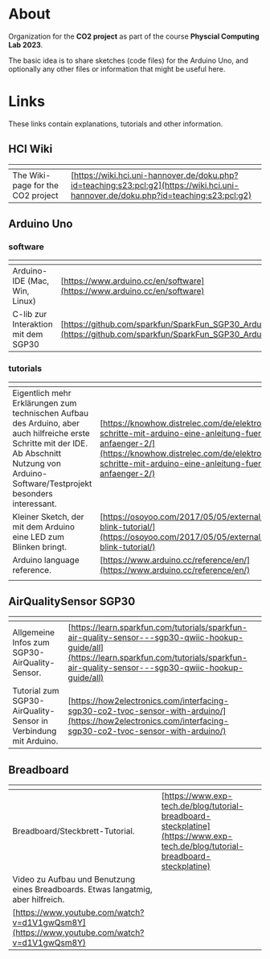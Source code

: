 # About

Organization for the **CO2 project** as part of the course **Physcial Computing Lab 2023**.

The basic idea is to share sketches (code files) for the Arduino Uno,
and optionally any other files or information that might be useful here.

# Links

These links contain explanations, tutorials and other information.

## HCI Wiki

| <!-- -->    | <!-- -->    |
|-------------|-------------|
| The Wiki-page for the CO2 project         | [https://wiki.hci.uni-hannover.de/doku.php?id=teaching:s23:pcl:g2](https://wiki.hci.uni-hannover.de/doku.php?id=teaching:s23:pcl:g2)         |

## Arduino Uno

### software

| <!-- -->    | <!-- -->    |
| ------------- | ------------- |
| Arduino-IDE (Mac, Win, Linux)  | [https://www.arduino.cc/en/software](https://www.arduino.cc/en/software) |
| C-lib zur Interaktion mit dem SGP30  | [https://github.com/sparkfun/SparkFun_SGP30_Arduino_Library](https://github.com/sparkfun/SparkFun_SGP30_Arduino_Library)  |

### tutorials 

| <!-- -->    | <!-- -->    |
| ------------- | ------------- |
|  Eigentlich mehr Erklärungen zum technischen Aufbau des Arduino, aber auch hilfreiche erste Schritte mit der IDE. Ab Abschnitt Nutzung von Arduino-Software/Testprojekt besonders interessant.            | [https://knowhow.distrelec.com/de/elektronik/erste-schritte-mit-arduino-eine-anleitung-fuer-anfaenger-2/](https://knowhow.distrelec.com/de/elektronik/erste-schritte-mit-arduino-eine-anleitung-fuer-anfaenger-2/)              |
| Kleiner Sketch, der mit dem Arduino eine LED zum Blinken bringt.      |[https://osoyoo.com/2017/05/05/external-led-blink-tutorial/](https://osoyoo.com/2017/05/05/external-led-blink-tutorial/)  |
|    Arduino language reference.   |[https://www.arduino.cc/reference/en/](https://www.arduino.cc/reference/en/)  |
|       |[]()  |

## AirQualitySensor SGP30

| <!-- -->    | <!-- -->    |
| ------------- | ------------- |
| Allgemeine Infos zum SGP30-AirQuality-Sensor.  | [https://learn.sparkfun.com/tutorials/sparkfun-air-quality-sensor---sgp30-qwiic-hookup-guide/all](https://learn.sparkfun.com/tutorials/sparkfun-air-quality-sensor---sgp30-qwiic-hookup-guide/all)  |
| Tutorial zum SGP30-AirQuality-Sensor in Verbindung mit Arduino.  | [https://how2electronics.com/interfacing-sgp30-co2-tvoc-sensor-with-arduino/](https://how2electronics.com/interfacing-sgp30-co2-tvoc-sensor-with-arduino/)  |

## Breadboard

| <!-- -->    | <!-- -->    |
| ------------- | ------------- |
| Breadboard/Steckbrett-Tutorial.  | [https://www.exp-tech.de/blog/tutorial-breadboard-steckplatine](https://www.exp-tech.de/blog/tutorial-breadboard-steckplatine) |
| Video zu Aufbau und Benutzung eines Breadboards. Etwas langatmig, aber hilfreich.
 | [https://www.youtube.com/watch?v=d1V1gwQsm8Y](https://www.youtube.com/watch?v=d1V1gwQsm8Y)  |







